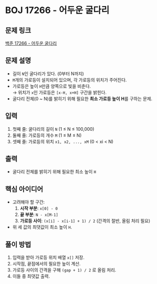 # BOJ 17266 - 어두운 굴다리

## 문제 링크
[백준 17266 - 어두운 굴다리](https://www.acmicpc.net/problem/17266)

## 문제 설명
- 길이 `N`인 굴다리가 있다. (0부터 N까지)
- `M`개의 가로등이 설치되어 있으며, 각 가로등의 위치가 주어진다.
- 가로등은 높이 `H`만큼 양쪽으로 빛을 비춘다.  
  → 위치가 `x`인 가로등은 `[x-H, x+H]` 구간을 밝힌다.
- 굴다리 전체(0 ~ N)를 밝히기 위해 필요한 **최소 가로등 높이 H**를 구하는 문제.

## 입력
1. 첫째 줄: 굴다리의 길이 `N` (1 ≤ N ≤ 100,000)
2. 둘째 줄: 가로등의 개수 `M` (1 ≤ M ≤ N)
3. 셋째 줄: 가로등의 위치 `x1, x2, ..., xM` (0 < xi < N)

## 출력
- 굴다리 전체를 밝히기 위해 필요한 최소 높이 `H`

## 핵심 아이디어
- 고려해야 할 구간:
    1. **시작 부분**: `x[0] - 0`
    2. **끝 부분**: `N - x[M-1]`
    3. **가로등 사이**: `(x[i] - x[i-1] + 1) / 2` (간격의 절반, 올림 처리 필요)
- 위 세 값의 최댓값이 최소 높이 `H`.

## 풀이 방법
1. 입력을 받아 가로등 위치 배열 `x[]` 저장.
2. 시작점, 끝점에서의 필요한 높이 계산.
3. 가로등 사이의 간격을 구해 `(gap + 1) / 2` 로 올림 처리.
4. 이들 중 최댓값 출력.